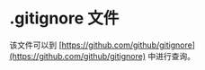 # .gitignore 文件
该文件可以到 [https://github.com/github/gitignore](https://github.com/github/gitignore) 中进行查询。